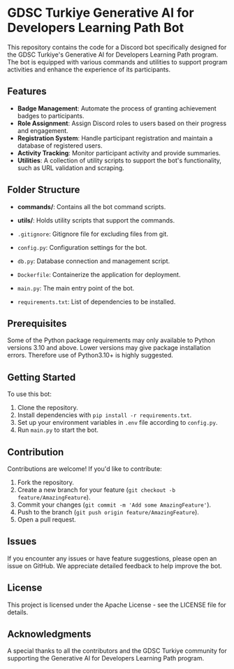# GDSC Turkiye Generative AI for Developers Learning Path Bot

This repository contains the code for a Discord bot specifically designed for the GDSC Turkiye's Generative AI for Developers Learning Path program. The bot is equipped with various commands and utilities to support program activities and enhance the experience of its participants.

## Features

- **Badge Management**: Automate the process of granting achievement badges to participants.
- **Role Assignment**: Assign Discord roles to users based on their progress and engagement.
- **Registration System**: Handle participant registration and maintain a database of registered users.
- **Activity Tracking**: Monitor participant activity and provide summaries.
- **Utilities**: A collection of utility scripts to support the bot's functionality, such as URL validation and scraping.

## Folder Structure

- **commands/**: Contains all the bot command scripts.

- **utils/**: Holds utility scripts that support the commands.

- `.gitignore`: Gitignore file for excluding files from git.
- `config.py`: Configuration settings for the bot.
- `db.py`: Database connection and management script.
- `Dockerfile`: Containerize the application for deployment.
- `main.py`: The main entry point of the bot.
- `requirements.txt`: List of dependencies to be installed.

## Prerequisites

Some of the Python package requirements may only available to Python versions 3.10 and above. Lower versions may give package installation errors. Therefore use of Python3.10+ is highly suggested.

## Getting Started

To use this bot:

1. Clone the repository.
2. Install dependencies with `pip install -r requirements.txt`.
3. Set up your environment variables in `.env` file according to `config.py`.
4. Run `main.py` to start the bot.

## Contribution

Contributions are welcome! If you'd like to contribute:

1. Fork the repository.
2. Create a new branch for your feature (`git checkout -b feature/AmazingFeature`).
3. Commit your changes (`git commit -m 'Add some AmazingFeature'`).
4. Push to the branch (`git push origin feature/AmazingFeature`).
5. Open a pull request.

## Issues

If you encounter any issues or have feature suggestions, please open an issue on GitHub. We appreciate detailed feedback to help improve the bot.

## License

This project is licensed under the Apache License - see the LICENSE file for details.

## Acknowledgments

A special thanks to all the contributors and the GDSC Turkiye community for supporting the Generative AI for Developers Learning Path program.
